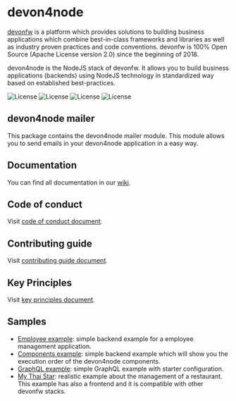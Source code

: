 # devon4node

[devonfw](https://www.devonfw.com/) is a platform which provides solutions to building business applications which combine best-in-class frameworks and libraries as well as industry proven practices and code conventions. devonfw is 100% Open Source (Apache License version 2.0) since the beginning of 2018.

devon4node is the NodeJS stack of devonfw. It allows you to build business applications (backends) using NodeJS technology in standardized way based on established best-practices.

![License](https://img.shields.io/npm/l/@devon4node/mailer)
![License](https://img.shields.io/npm/v/@devon4node/mailer)
![License](https://img.shields.io/librariesio/release/npm/@devon4node/mailer)
![License](https://img.shields.io/npm/dt/@devon4node/mailer)

## devon4node mailer

This package contains the devon4node mailer module. This module allows you to send emails in your devon4node application in a easy way.

## Documentation

You can find all documentation in our [wiki](https://github.com/devonfw/devon4node/wiki).

## Code of conduct

Visit [code of conduct document](https://github.com/devonfw/.github/blob/master/CODE_OF_CONDUCT.md).

## Contributing guide

Visit [contributing guide document](https://github.com/devonfw/.github/blob/master/CONTRIBUTING.asciidoc).

## Key Principles

Visit [key principles document](https://github.com/devonfw/.github/blob/master/key-principles.asciidoc).

## Samples

- [Employee example](https://github.com/devonfw-sample/devon4node-samples/tree/develop/employee): simple backend example for a employee management application.
- [Components example](https://github.com/devonfw-sample/devon4node/tree/develop/components-example): simple backend example which will show you the execution order of the devon4node components.
- [GraphQL example](https://github.com/devonfw-sample/devon4node/tree/develop/graphql): simple GraphQL example with starter configuration.
- [My Thai Star](https://github.com/devonfw/my-thai-star/tree/develop/node): realistic example about the management of a restaurant. This example has also a frontend and it is compatible with other devonfw stacks.
